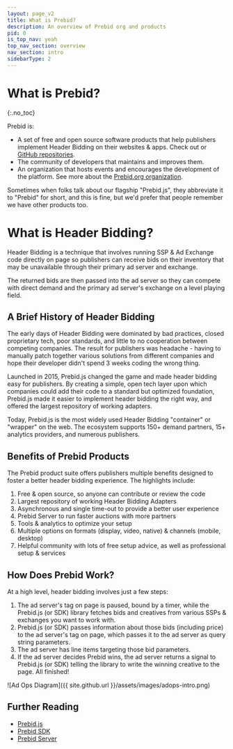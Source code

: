 ```yaml
---
layout: page_v2
title: What is Prebid?
description: An overview of Prebid org and products
pid: 0
is_top_nav: yeah
top_nav_section: overview
nav_section: intro
sidebarType: 2
---
```


<div class="bs-docs-section" markdown="1">

# What is Prebid?
{:.no_toc}

Prebid is:

+ A set of free and open source software products that help publishers implement Header Bidding on their websites & apps. Check out or [GitHub repositories](https://github.com/prebid).
+ The community of developers that maintains and improves them.
+ An organization that hosts events and encourages the development of the platform. See more about the [Prebid.org organization]({{site.baseurl}}/overview/what-is-prebid-org.html).

Sometimes when folks talk about our flagship "Prebid.js", they abbreviate it to "Prebid" for short, and this is fine, but we'd prefer that people remember we have other products too.

# What is Header Bidding?

Header Bidding is a technique that involves running SSP & Ad Exchange code directly on page so publishers can receive bids on their inventory that may be unavailable through their primary ad server and exchange.

The returned bids are then passed into the ad server so they can compete with direct demand and the primary ad server's exchange on a level playing field.

## A Brief History of Header Bidding

The early days of Header Bidding were dominated by bad practices, closed proprietary tech, poor standards, and little to no cooperation between competing companies. The result for publishers was headache - having to manually patch together various solutions from different companies and hope their developer didn't spend 3 weeks coding the wrong thing.

Launched in 2015, Prebid.js changed the game and made header bidding easy for publishers. By creating a simple, open tech layer upon which companies could add their code to a standard but optimized foundation, Prebid.js made it easier to implement header bidding the right way, and offered the largest repository of working adapters.

Today, Prebid.js is the most widely used Header Bidding "container" or "wrapper" on the web. The ecosystem supports 150+ demand partners, 15+ analytics providers, and numerous publishers.

## Benefits of Prebid Products

The Prebid product suite offers publishers multiple benefits designed to foster a better header bidding experience. The highlights include:

1. Free & open source, so anyone can contribute or review the code
2. Largest repository of working Header Bidding Adapters
3. Asynchronous and single time-out to provide a better user experience
4. Prebid Server to run faster auctions with more partners
5. Tools & analytics to optimize your setup
6. Multiple options on formats (display, video, native) & channels (mobile, desktop)
7. Helpful community with lots of free setup advice, as well as professional setup & services

## How Does Prebid Work?

At a high level, header bidding involves just a few steps:

1. The ad server's tag on page is paused, bound by a timer, while the Prebid.js (or SDK) library fetches bids and creatives from various SSPs & exchanges you want to work with.
1. Prebid.js (or SDK) passes information about those bids (including price) to the ad server's tag on page, which passes it to the ad server as query string parameters.
1. The ad server has line items targeting those bid parameters.
1. If the ad server decides Prebid wins, the ad server returns a signal to Prebid.js (or SDK) telling the library to write the winning creative to the page. All finished!

![Ad Ops Diagram]({{ site.github.url }}/assets/images/adops-intro.png)

## Further Reading

+ [Prebid.js]({{site.baseurl}}/prebid/prebidjs.html)
+ [Prebid SDK]({{site.baseurl}}/prebid-mobile/prebid-mobile.html)
+ [Prebid Server]({{site.baseurl}}/dev-docs/get-started-with-prebid-server.html)

</div>
